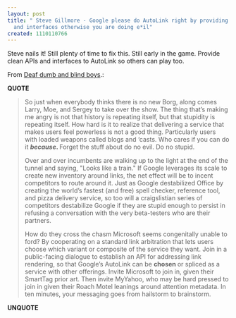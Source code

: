 ```yaml
---
layout: post
title: " Steve Gillmore - Google please do AutoLink right by providing clean APIs
  and interfaces otherwise you are doing e*il"
created: 1110110766
---
```

<p>Steve nails it! Still plenty of time to fix this. Still early in the game. Provide clean APIs and interfaces to AutoLink so others can play too.</p><p>From <a href="http://blogs.zdnet.com/Gillmor/index.php?p=61&part=rss&tag=feed&subj=zdblog">Deaf dumb and blind boys</a>.:</p>
<p><b>QUOTE</b></p><blockquote>	<p>So just when everybody thinks there is no new Borg, along comes Larry, Moe, and Sergey to take over the show. The thing that&rsquo;s making me angry is not that history is repeating itself, but that stupidity is repeating itself. How hard is it to realize that delivering a service that makes users feel powerless is not a good thing. Particularly users with loaded weapons called blogs and &lsquo;casts. Who cares if you can do it <span style="font-style: italic; font-weight: bold;">because</span><span style="font-weight: bold;">. </span>Forget the stuff about do no evil. Do no stupid.</p>
	<p>Over and over incumbents are walking up to the light at the end of the tunnel and saying, "Looks like a train." If Google leverages its scale to create new inventory around links, the net effect will be to incent competitors to route around it. Just as Google destabilized Office by creating the world&rsquo;s fastest (and free) spell checker, reference tool, and pizza delivery service, so too will a craigslistian series of competitors destabilize Google if they are stupid enough to persist in refusing a conversation with the very beta-testers who are their partners.</p>
	<p>How do they cross the chasm Microsoft seems congenitally unable to ford? By cooperating on a standard link arbitration that lets users choose which variant or composite of the service they want. Join in a public-facing dialogue to establish an API for addressing link rendering, so that Google&rsquo;s AutoLink can be <span style="font-weight: bold;">chosen </span>or spliced as a service with other offerings. Invite Microsoft to join in, given their SmartTag prior art. Then invite MyYahoo, who may be hard pressed to join in given their Roach Motel leanings around attention metadata. In ten minutes, your messaging goes from hailstorm to brainstorm.</p>
</blockquote><p><b>UNQUOTE</b></p>



